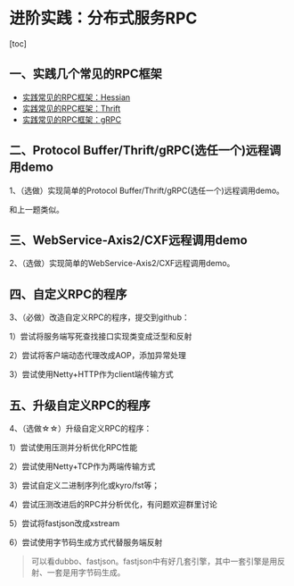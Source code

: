 # 进阶实践：分布式服务RPC

[toc]

## 一、实践几个常见的RPC框架

- [实践常见的RPC框架：Hessian](https://github.com/hefrankeleyn/JAVARebuild/blob/main/Week_09_%E5%88%86%E5%B8%83%E5%BC%8F%E6%9C%8D%E5%8A%A1/2022-02-16-%E5%AE%9E%E8%B7%B5%E5%B8%B8%E8%A7%81%E7%9A%84RPC%E6%A1%86%E6%9E%B6%EF%BC%9AHessian.md)
- [实践常见的RPC框架：Thrift](https://github.com/hefrankeleyn/JAVARebuild/blob/main/Week_09_%E5%88%86%E5%B8%83%E5%BC%8F%E6%9C%8D%E5%8A%A1/2022-02-17-%E5%AE%9E%E8%B7%B5%E5%B8%B8%E8%A7%81%E7%9A%84RPC%E6%A1%86%E6%9E%B6%EF%BC%9AThrift.md)
- [实践常见的RPC框架：gRPC](https://github.com/hefrankeleyn/JAVARebuild/blob/main/Week_09_%E5%88%86%E5%B8%83%E5%BC%8F%E6%9C%8D%E5%8A%A1/2022-02-17-%E5%AE%9E%E8%B7%B5%E5%B8%B8%E8%A7%81%E7%9A%84RPC%E6%A1%86%E6%9E%B6%EF%BC%9AgRPC.md)

## 二、Protocol Buffer/Thrift/gRPC(选任一个)远程调用demo

1、（选做）实现简单的Protocol Buffer/Thrift/gRPC(选任一个)远程调用demo。

和上一题类似。

## 三、WebService-Axis2/CXF远程调用demo

2、（选做）实现简单的WebService-Axis2/CXF远程调用demo。

## 四、自定义RPC的程序

3、（必做）改造自定义RPC的程序，提交到github： 

1）尝试将服务端写死查找接口实现类变成泛型和反射

2）尝试将客户端动态代理改成AOP，添加异常处理 

3）尝试使用Netty+HTTP作为client端传输方式

## 五、升级自定义RPC的程序

4、（选做☆☆）升级自定义RPC的程序： 

1）尝试使用压测并分析优化RPC性能 

2）尝试使用Netty+TCP作为两端传输方式 

3）尝试自定义二进制序列化或kyro/fst等；

4）尝试压测改进后的RPC并分析优化，有问题欢迎群里讨论 

5）尝试将fastjson改成xstream 

6）尝试使用字节码生成方式代替服务端反射

> 可以看dubbo、fastjson。fastjson中有好几套引擎，其中一套引擎是用反射、一套是用字节码生成。
